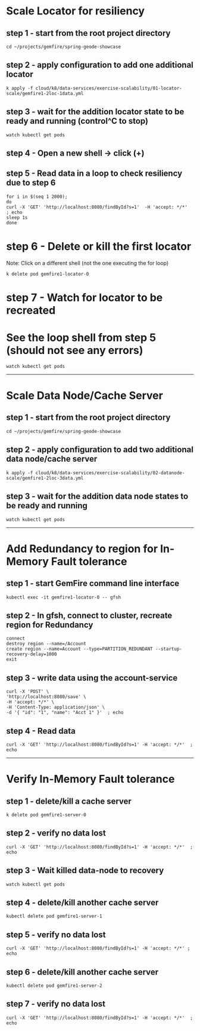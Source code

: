 # Scale Locator for resiliency

## step 1 - start from the root project directory

```shell
cd ~/projects/gemfire/spring-geode-showcase
```


## step 2 - apply configuration to add one additional locator

```shell
k apply -f cloud/k8/data-services/exercise-scalability/01-locator-scale/gemfire1-2loc-1data.yml
```

## step 3 - wait for the addition locator state to be ready and running (control^C to stop)

```shell
watch kubectl get pods
```


## step 4 - Open a new shell -> click (+)

## step 5 - Read data in a loop to check resiliency due to step 6

```shell
for i in $(seq 1 2000);
do
curl -X 'GET' 'http://localhost:8080/findById?s=1'  -H 'accept: */*'  ; echo
sleep 1s
done
```



# step 6 - Delete or kill the first locator 

Note: Click on a different shell (not the one executing the for loop)

```shell
k delete pod gemfire1-locator-0
```

# step 7 - Watch for locator to be recreated 
# See the loop shell from step 5 (should not see any errors)

```shell
watch kubectl get pods
```


-------------------------------------------
# Scale Data Node/Cache Server

## step 1 - start from the root project directory

```shell
cd ~/projects/gemfire/spring-geode-showcase
```

## step 2 - apply configuration to add two additional data node/cache server

```shell
k apply -f cloud/k8/data-services/exercise-scalability/02-datanode-scale/gemfire1-2loc-3data.yml
```


## step 3 - wait for the addition data node states to be ready and running

```shell
watch kubectl get pods
```


-------------------------------------------
# Add  Redundancy to region for In-Memory Fault tolerance

## step 1 - start GemFire command line interface

```shell
kubectl exec -it gemfire1-locator-0 -- gfsh
```


## step 2 - In gfsh, connect to cluster, recreate region for Redundancy

```shell
connect
destroy region --name=/Account
create region --name=Account --type=PARTITION_REDUNDANT --startup-recovery-delay=1000
exit
```


## step 3 - write data using the account-service

```shell
curl -X 'POST' \
'http://localhost:8080/save' \
-H 'accept: */*' \
-H 'Content-Type: application/json' \
-d '{ "id": "1", "name": "Acct 1" }'  ; echo
```


## step 4 - Read data

```shell
curl -X 'GET' 'http://localhost:8080/findById?s=1' -H 'accept: */*'  ; echo
```


-------------------------------------------
# Verify In-Memory Fault tolerance

## step 1 - delete/kill a cache server

```shell
k delete pod gemfire1-server-0
```

## step 2 - verify no data lost

```shell
curl -X 'GET' 'http://localhost:8080/findById?s=1' -H 'accept: */*'  ; echo
```

## step 3 - Wait killed data-node to recovery

```shell
watch kubectl get pods
```

## step 4 - delete/kill another cache server

```shell
kubectl delete pod gemfire1-server-1
```

## step 5 - verify no data lost

```shell
curl -X 'GET' 'http://localhost:8080/findById?s=1' -H 'accept: */*' ; echo
```

## step 6 - delete/kill another cache server

```shell
kubectl delete pod gemfire1-server-2
```

## step 7 - verify no data lost

```shell
curl -X 'GET' 'http://localhost:8080/findById?s=1' -H 'accept: */*'  ; echo
```
